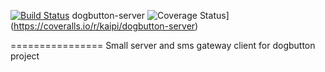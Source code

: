 [![Build Status](https://travis-ci.org/kaipi/dogbutton-server.svg?branch=master)](https://travis-ci.org/kaipi/dogbutton-server)
dogbutton-server ![Coverage Status](https://coveralls.io/repos/kaipi/dogbutton-server/badge.svg)](https://coveralls.io/r/kaipi/dogbutton-server)

================
Small server and sms gateway client for dogbutton project
